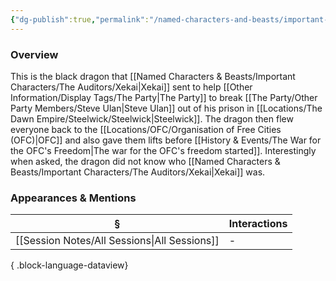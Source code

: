 ```yaml
---
{"dg-publish":true,"permalink":"/named-characters-and-beasts/important-characters/the-auditors/kazzin/","tags":["NPC","Important"],"updated":"2025-08-19T18:10:29.697+01:00"}
---
```



### Overview
This is the black dragon that [[Named Characters & Beasts/Important Characters/The Auditors/Xekai\|Xekai]] sent to help [[Other Information/Display Tags/The Party\|The Party]] to break [[The Party/Other Party Members/Steve Ulan\|Steve Ulan]] out of his prison in [[Locations/The Dawn Empire/Steelwick/Steelwick\|Steelwick]]. The dragon then flew everyone back to the [[Locations/OFC/Organisation of Free Cities (OFC)\|OFC]] and also gave them lifts before [[History & Events/The War for the OFC's Freedom\|The war for the OFC's freedom started]]. Interestingly when asked, the dragon did not know who [[Named Characters & Beasts/Important Characters/The Auditors/Xekai\|Xekai]] was. 

### Appearances & Mentions
| §                                               | Interactions |
| ----------------------------------------------- | ------------ |
| [[Session Notes/All Sessions\|All Sessions]] | \-           |

{ .block-language-dataview}